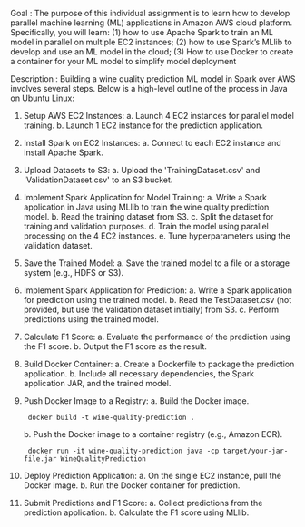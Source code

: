 Goal : The purpose of this individual assignment is to learn how to develop parallel machine learning (ML) applications in Amazon AWS cloud platform. Specifically, you will learn: 
(1) how to use Apache Spark to train an ML model in parallel on multiple EC2 instances; 
(2) how to use Spark’s MLlib to develop and use an ML model in the cloud; 
(3) How to use Docker to create a container for your ML model to simplify model deployment


Description : Building a wine quality prediction ML model in Spark over AWS involves several steps. Below is a high-level outline of the process in Java on Ubuntu Linux:

1. Setup AWS EC2 Instances:
     a. Launch 4 EC2 instances for parallel model training.
     b. Launch 1 EC2 instance for the prediction application.

2.  Install Spark on EC2 Instances:
      a. Connect to each EC2 instance and install Apache Spark.
      
3.  Upload Datasets to S3:
      a. Upload the 'TrainingDataset.csv' and 'ValidationDataset.csv' to an S3 bucket.

4.  Implement Spark Application for Model Training:
       a. Write a Spark application in Java using MLlib to train the wine quality prediction model.
       b. Read the training dataset from S3.
       c. Split the dataset for training and validation purposes.
       d. Train the model using parallel processing on the 4 EC2 instances.
       e. Tune hyperparameters using the validation dataset.

5.  Save the Trained Model:
       a. Save the trained model to a file or a storage system (e.g., HDFS or S3).

6.  Implement Spark Application for Prediction:
       a. Write a Spark application for prediction using the trained model.
       b. Read the TestDataset.csv (not provided, but use the validation dataset initially) from S3.
       c. Perform predictions using the trained model.

7.  Calculate F1 Score:
      a. Evaluate the performance of the prediction using the F1 score.
      b. Output the F1 score as the result.

8. Build Docker Container:
    a. Create a Dockerfile to package the prediction application.
    b. Include all necessary dependencies, the Spark application JAR, and the trained model.

9. Push Docker Image to a Registry:
    a. Build the Docker image.
     
        docker build -t wine-quality-prediction .

    b. Push the Docker image to a container registry (e.g., Amazon ECR).

        docker run -it wine-quality-prediction java -cp target/your-jar-file.jar WineQualityPrediction

10. Deploy Prediction Application:
    a. On the single EC2 instance, pull the Docker image.
    b. Run the Docker container for prediction.

11. Submit Predictions and F1 Score:
    a. Collect predictions from the prediction application.
    b. Calculate the F1 score using MLlib.

